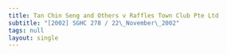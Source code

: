 ```yaml
---
title: Tan Chin Seng and Others v Raffles Town Club Pte Ltd
subtitle: "[2002] SGHC 278 / 22\_November\_2002"
tags: null
layout: single
---
```


